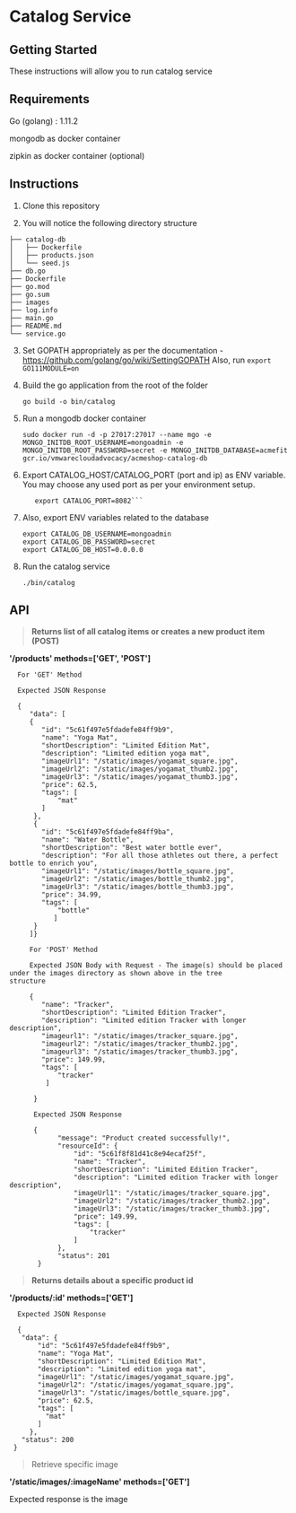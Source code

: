 # Catalog Service

## Getting Started

These instructions will allow you to run catalog service

## Requirements

Go (golang) : 1.11.2

mongodb as docker container

zipkin as docker container (optional)

## Instructions

1. Clone this repository 

2. You will notice the following directory structure

``` 
├── catalog-db
│   ├── Dockerfile
│   ├── products.json
│   └── seed.js
├── db.go
├── Dockerfile
├── go.mod
├── go.sum
├── images
├── log.info
├── main.go
├── README.md
└── service.go

```

3. Set GOPATH appropriately as per the documentation - https://github.com/golang/go/wiki/SettingGOPATH
   Also, run ``` export GO111MODULE=on ```

4. Build the go application from the root of the folder

   ``` go build -o bin/catalog ```

5. Run a mongodb docker container

   ```sudo docker run -d -p 27017:27017 --name mgo -e MONGO_INITDB_ROOT_USERNAME=mongoadmin -e MONGO_INITDB_ROOT_PASSWORD=secret -e MONGO_INITDB_DATABASE=acmefit gcr.io/vmwarecloudadvocacy/acmeshop-catalog-db```

6. Export CATALOG_HOST/CATALOG_PORT (port and ip) as ENV variable. You may choose any used port as per your environment setup.
    
    ```export CATALOG_HOST=0.0.0.0
       export CATALOG_PORT=8082```

7. Also, export ENV variables related to the database

    ```
    export CATALOG_DB_USERNAME=mongoadmin
    export CATALOG_DB_PASSWORD=secret
    export CATALOG_DB_HOST=0.0.0.0
    ```

8. Run the catalog service

   ```./bin/catalog```


## API

> **Returns list of all catalog items or creates a new product item (POST)**
   
   **'/products' methods=['GET', 'POST']**
   
      For 'GET' Method
      
      Expected JSON Response
   
      {
         "data": [
         {
            "id": "5c61f497e5fdadefe84ff9b9",
            "name": "Yoga Mat",
            "shortDescription": "Limited Edition Mat",
            "description": "Limited edition yoga mat",
            "imageUrl1": "/static/images/yogamat_square.jpg",
            "imageUrl2": "/static/images/yogamat_thumb2.jpg",
            "imageUrl3": "/static/images/yogamat_thumb3.jpg",
            "price": 62.5,
            "tags": [
                "mat"
            ]
          },
          {
            "id": "5c61f497e5fdadefe84ff9ba",
            "name": "Water Bottle",
            "shortDescription": "Best water bottle ever",
            "description": "For all those athletes out there, a perfect bottle to enrich you",
            "imageUrl1": "/static/images/bottle_square.jpg",
            "imageUrl2": "/static/images/bottle_thumb2.jpg",
            "imageUrl3": "/static/images/bottle_thumb3.jpg",
            "price": 34.99,
            "tags": [
                "bottle"
               ]
          }
         ]}
         
         For 'POST' Method
         
         Expected JSON Body with Request - The image(s) should be placed under the images directory as shown above in the tree          structure
         
         {
            "name": "Tracker",
            "shortDescription": "Limited Edition Tracker",
            "description": "Limited edition Tracker with longer description",
            "imageurl1": "/static/images/tracker_square.jpg",
            "imageurl2": "/static/images/tracker_thumb2.jpg",
            "imageurl3": "/static/images/tracker_thumb3.jpg",
            "price": 149.99,
            "tags": [
                "tracker"
             ]

          }
          
          Expected JSON Response 
          
          {
                "message": "Product created successfully!",
                "resourceId": {
                    "id": "5c61f8f81d41c8e94ecaf25f",
                    "name": "Tracker",
                    "shortDescription": "Limited Edition Tracker",
                    "description": "Limited edition Tracker with longer description",
                    "imageUrl1": "/static/images/tracker_square.jpg",
                    "imageUrl2": "/static/images/tracker_thumb2.jpg",
                    "imageUrl3": "/static/images/tracker_thumb3.jpg",
                    "price": 149.99,
                    "tags": [
                        "tracker"
                    ]
                },
                "status": 201
           }
   
   
> **Returns details about a specific product id**

   **'/products/:id' methods=['GET']**
   
      Expected JSON Response
      
      {
       "data": {
           "id": "5c61f497e5fdadefe84ff9b9",
           "name": "Yoga Mat",
           "shortDescription": "Limited Edition Mat",
           "description": "Limited edition yoga mat",
           "imageUrl1": "/static/images/yogamat_square.jpg",
           "imageUrl2": "/static/images/yogamat_square.jpg",
           "imageUrl3": "/static/images/bottle_square.jpg",
           "price": 62.5,
           "tags": [
             "mat"
           ]
         },
       "status": 200
     }
   
  > Retrieve specific image
  
   **'/static/images/:imageName' methods=['GET']**
   
   Expected response is the image
      
  
   
   
